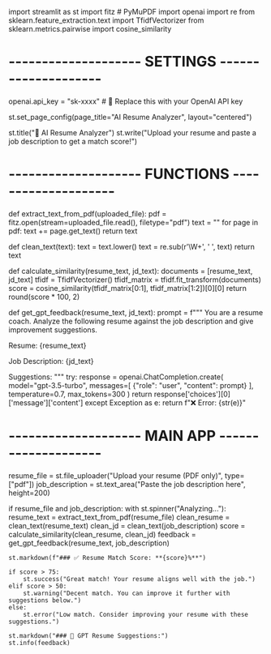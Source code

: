 import streamlit as st
import fitz  # PyMuPDF
import openai
import re
from sklearn.feature_extraction.text import TfidfVectorizer
from sklearn.metrics.pairwise import cosine_similarity

# -------------------- SETTINGS --------------------
openai.api_key = "sk-xxxx"  # 🔴 Replace this with your OpenAI API key

st.set_page_config(page_title="AI Resume Analyzer", layout="centered")

st.title("📄 AI Resume Analyzer")
st.write("Upload your resume and paste a job description to get a match score!")

# -------------------- FUNCTIONS --------------------
def extract_text_from_pdf(uploaded_file):
    pdf = fitz.open(stream=uploaded_file.read(), filetype="pdf")
    text = ""
    for page in pdf:
        text += page.get_text()
    return text

def clean_text(text):
    text = text.lower()
    text = re.sub(r'\W+', ' ', text)
    return text

def calculate_similarity(resume_text, jd_text):
    documents = [resume_text, jd_text]
    tfidf = TfidfVectorizer()
    tfidf_matrix = tfidf.fit_transform(documents)
    score = cosine_similarity(tfidf_matrix[0:1], tfidf_matrix[1:2])[0][0]
    return round(score * 100, 2)

def get_gpt_feedback(resume_text, jd_text):
    prompt = f"""
You are a resume coach. Analyze the following resume against the job description and give improvement suggestions.

Resume:
{resume_text}

Job Description:
{jd_text}

Suggestions:
"""
    try:
        response = openai.ChatCompletion.create(
            model="gpt-3.5-turbo",
            messages=[
                {"role": "user", "content": prompt}
            ],
            temperature=0.7,
            max_tokens=300
        )
        return response['choices'][0]['message']['content']
    except Exception as e:
        return f"❌ Error: {str(e)}"

# -------------------- MAIN APP --------------------
resume_file = st.file_uploader("Upload your resume (PDF only)", type=["pdf"])
job_description = st.text_area("Paste the job description here", height=200)

if resume_file and job_description:
    with st.spinner("Analyzing..."):
        resume_text = extract_text_from_pdf(resume_file)
        clean_resume = clean_text(resume_text)
        clean_jd = clean_text(job_description)
        score = calculate_similarity(clean_resume, clean_jd)
        feedback = get_gpt_feedback(resume_text, job_description)

    st.markdown(f"### ✅ Resume Match Score: **{score}%**")
    
    if score > 75:
        st.success("Great match! Your resume aligns well with the job.")
    elif score > 50:
        st.warning("Decent match. You can improve it further with suggestions below.")
    else:
        st.error("Low match. Consider improving your resume with these suggestions.")

    st.markdown("### 🧠 GPT Resume Suggestions:")
    st.info(feedback)
